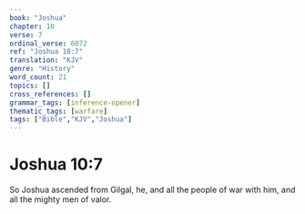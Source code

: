 ```yaml
---
book: "Joshua"
chapter: 10
verse: 7
ordinal_verse: 6072
ref: "Joshua 10:7"
translation: "KJV"
genre: "History"
word_count: 21
topics: []
cross_references: []
grammar_tags: [inference-opener]
thematic_tags: [warfare]
tags: ["Bible","KJV","Joshua"]
---
```


# Joshua 10:7

So Joshua ascended from Gilgal, he, and all the people of war with him, and all the mighty men of valor.
